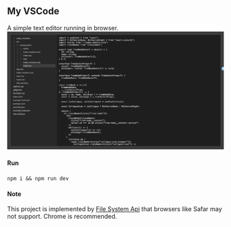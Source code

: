 ## My VSCode
A simple text editor running in browser.
![screenshot](screenshot.png)

#### Run
`npm i && npm run dev`

#### Note
This project is implemented by [File System Api](https://developer.mozilla.org/en-US/docs/Web/API/File_System_API) that browsers like Safar may not support. Chrome is recommended.
